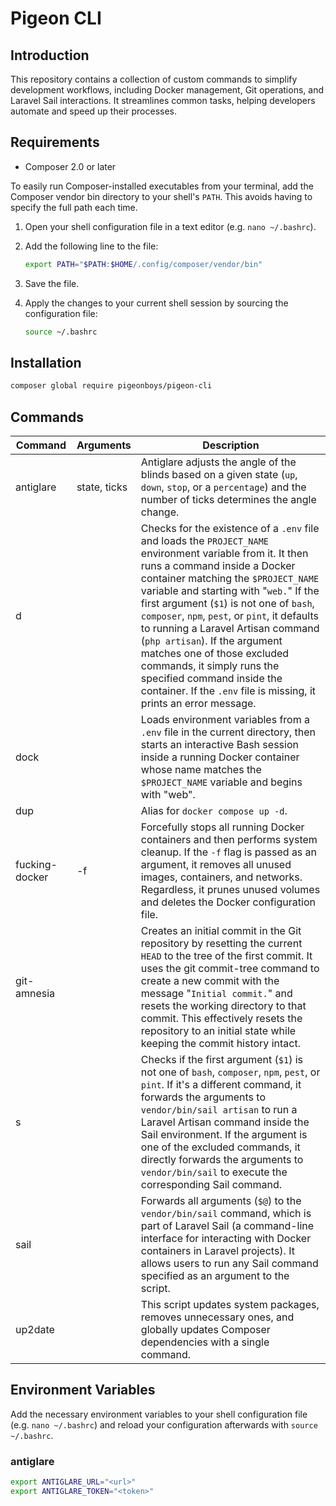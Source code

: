 # Pigeon CLI

## Introduction

This repository contains a collection of custom commands to simplify development workflows, including Docker management, Git operations, and Laravel Sail interactions. It streamlines common tasks, helping developers automate and speed up their processes.

## Requirements

- Composer 2.0 or later

To easily run Composer-installed executables from your terminal, add the Composer vendor bin directory to your shell's `PATH`. This avoids having to specify the full path each time.

1.  Open your shell configuration file in a text editor (e.g. `nano ~/.bashrc`).

2.  Add the following line to the file:

    ```bash
    export PATH="$PATH:$HOME/.config/composer/vendor/bin"
    ```

3.  Save the file.

4.  Apply the changes to your current shell session by sourcing the configuration file:

    ```bash
    source ~/.bashrc
    ```

## Installation

```bash
composer global require pigeonboys/pigeon-cli
```

## Commands

| Command        | Arguments    | Description                                                                                                                                                                                                                                                                                                                                                                                                                                                                                                                                                     |
| -------------- | ------------ | --------------------------------------------------------------------------------------------------------------------------------------------------------------------------------------------------------------------------------------------------------------------------------------------------------------------------------------------------------------------------------------------------------------------------------------------------------------------------------------------------------------------------------------------------------------- |
| antiglare      | state, ticks | Antiglare adjusts the angle of the blinds based on a given state (`up`, `down`, `stop`, or a `percentage`) and the number of ticks determines the angle change.                                                                                                                                                                                                                                                                                                                                                                                                 |
| d              |              | Checks for the existence of a `.env` file and loads the `PROJECT_NAME` environment variable from it. It then runs a command inside a Docker container matching the `$PROJECT_NAME` variable and starting with "`web.`" If the first argument (`$1`) is not one of `bash`, `composer`, `npm`, `pest`, or `pint`, it defaults to running a Laravel Artisan command (`php artisan`). If the argument matches one of those excluded commands, it simply runs the specified command inside the container. If the `.env` file is missing, it prints an error message. |
| dock           |              | Loads environment variables from a `.env` file in the current directory, then starts an interactive Bash session inside a running Docker container whose name matches the `$PROJECT_NAME` variable and begins with "web". 
| dup           |              | Alias for `docker compose up -d`.                                                                                                                                                                                                                                                                                                                                       |
| fucking-docker | -f           | Forcefully stops all running Docker containers and then performs system cleanup. If the `-f` flag is passed as an argument, it removes all unused images, containers, and networks. Regardless, it prunes unused volumes and deletes the Docker configuration file.                                                                                                                                                                                                                                                                                             |
| git-amnesia    |              | Creates an initial commit in the Git repository by resetting the current `HEAD` to the tree of the first commit. It uses the git commit-tree command to create a new commit with the message "`Initial commit.`" and resets the working directory to that commit. This effectively resets the repository to an initial state while keeping the commit history intact.                                                                                                                                                                                           |
| s              |              | Checks if the first argument (`$1`) is not one of `bash`, `composer`, `npm`, `pest`, or `pint`. If it's a different command, it forwards the arguments to `vendor/bin/sail artisan` to run a Laravel Artisan command inside the Sail environment. If the argument is one of the excluded commands, it directly forwards the arguments to `vendor/bin/sail` to execute the corresponding Sail command.                                                                                                                                                           |
| sail           |              | Forwards all arguments (`$@`) to the `vendor/bin/sail` command, which is part of Laravel Sail (a command-line interface for interacting with Docker containers in Laravel projects). It allows users to run any Sail command specified as an argument to the script.                                                                                                                                                                                                                                                                                            |
| up2date        |              | This script updates system packages, removes unnecessary ones, and globally updates Composer dependencies with a single command.                                                                                                                                                                                                                                                                                                                                                                                                                                |

## Environment Variables

Add the necessary environment variables to your shell configuration file (e.g. `nano ~/.bashrc`) and reload your configuration afterwards with `source ~/.bashrc`.

### antiglare

```bash
export ANTIGLARE_URL="<url>"
export ANTIGLARE_TOKEN="<token>"
```
